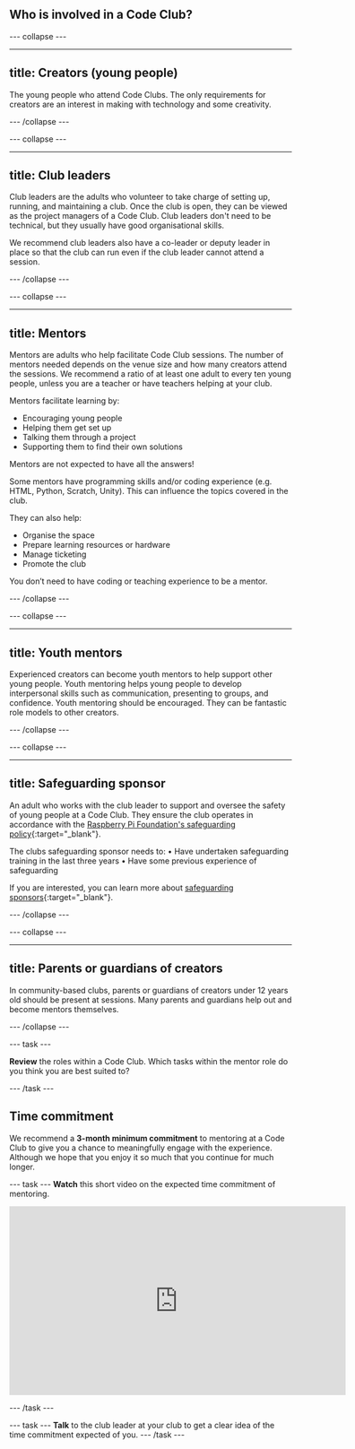 ## Who is involved in a Code Club?

--- collapse ---

---
title: Creators (young people)
---
The young people who attend Code Clubs. The only requirements for creators are an interest in making with technology and some creativity.

--- /collapse ---


--- collapse ---

---
title: Club leaders
---
Club leaders are the adults who volunteer to take charge of setting up, running, and maintaining a club. Once the club is open, they can be viewed as the project managers of a Code Club. Club leaders don't need to be technical, but they usually have good organisational skills. 

We recommend club leaders also have a co-leader or deputy leader in place so that the club can run even if the club leader cannot attend a session.

--- /collapse ---



--- collapse ---

---
title: Mentors
---
Mentors are adults who help facilitate Code Club sessions. The number of mentors needed depends on the venue size and how many creators attend the sessions. We recommend a ratio of at least one adult to every ten young people, unless you are a teacher or have teachers helping at your club.

Mentors facilitate learning by:
- Encouraging young people
- Helping them get set up
- Talking them through a project
- Supporting them to find their own solutions

Mentors are not expected to have all the answers! 

Some mentors have programming skills and/or coding experience (e.g. HTML, Python, Scratch, Unity). This can influence the topics covered in the club. 

They can also help:
- Organise the space
- Prepare learning resources or hardware
- Manage ticketing
- Promote the club

You don’t need to have coding or teaching experience to be a mentor.


--- /collapse ---



--- collapse ---

---
title: Youth mentors
---
Experienced creators can become youth mentors to help support other young people. Youth mentoring helps young people to develop interpersonal skills such as communication, presenting to groups, and confidence. Youth mentoring should be encouraged. They can be fantastic role models to other creators.

--- /collapse ---


--- collapse ---

---
title: Safeguarding sponsor
---
An adult who works with the club leader to support and oversee the safety of young people at a Code Club. They ensure the club operates in accordance with the [Raspberry Pi Foundation's safeguarding policy](https://www.raspberrypi.org/safeguarding/){:target="_blank"}.

The clubs safeguarding sponsor needs to:
• Have undertaken safeguarding training in the last three years
• Have some previous experience of safeguarding

If you are interested, you can learn more about [safeguarding sponsors](http://rpf.io/sg-sponsor){:target="_blank"}.

--- /collapse ---

--- collapse ---

---
title: Parents or guardians of creators
---
In community-based clubs, parents or guardians of creators under 12 years old should be present at sessions. Many parents and guardians help out and become mentors themselves.

--- /collapse ---

--- task ---

**Review** the roles within a Code Club. Which tasks within the mentor role do you think you are best suited to?

--- /task ---

## Time commitment
We recommend a **3-month minimum commitment** to mentoring at a Code Club to give you a chance to meaningfully engage with the experience. Although we hope that you enjoy it so much that you continue for much longer.

--- task ---
**Watch** this short video on the expected time commitment of mentoring.
<iframe width="600" height="337" src="https://www.youtube.com/embed/NlCaHNZHr2g" title="Time commitment of mentoring at a club" frameborder="0" allow="accelerometer; autoplay; clipboard-write; encrypted-media; gyroscope; picture-in-picture; web-share" referrerpolicy="strict-origin-when-cross-origin" allowfullscreen></iframe>

--- /task ---

--- task ---
**Talk** to the club leader at your club to get a clear idea of the time commitment expected of you.
--- /task ---
